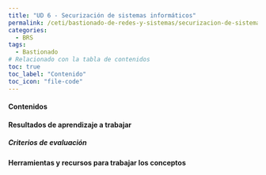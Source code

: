 ```yaml
---
title: "UD 6 - Securización de sistemas informáticos"
permalink: /ceti/bastionado-de-redes-y-sistemas/securizacion-de-sistemas-informaticos
categories:
  - BRS
tags:
  - Bastionado
# Relacionado con la tabla de contenidos
toc: true
toc_label: "Contenido"
toc_icon: "file-code"
---
```


#### Contenidos

#### Resultados de aprendizaje a trabajar

##### Criterios de evaluación

#### Herramientas y recursos para trabajar los conceptos
